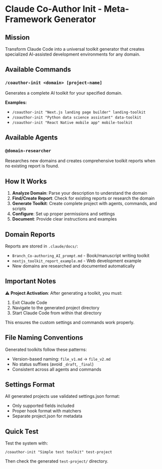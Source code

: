 # Claude Co-Author Init - Meta-Framework Generator

## Mission
Transform Claude Code into a universal toolkit generator that creates specialized AI-assisted development environments for any domain.

## Available Commands

### `/coauthor-init <domain> [project-name]`
Generates a complete AI toolkit for your specified domain.

**Examples:**
- `/coauthor-init "Next.js landing page builder" landing-toolkit`
- `/coauthor-init "Python data science assistant" data-toolkit`
- `/coauthor-init "React Native mobile app" mobile-toolkit`

## Available Agents

### `@domain-researcher`
Researches new domains and creates comprehensive toolkit reports when no existing report is found.

## How It Works

1. **Analyze Domain**: Parse your description to understand the domain
2. **Find/Create Report**: Check for existing reports or research the domain
3. **Generate Toolkit**: Create complete project with agents, commands, and scripts
4. **Configure**: Set up proper permissions and settings
5. **Document**: Provide clear instructions and examples

## Domain Reports

Reports are stored in `.claude/docs/`:
- `Branch_Co-authoring_AI_prompt.md` - Book/manuscript writing toolkit
- `nextjs_toolkit_report_example.md` - Web development example
- New domains are researched and documented automatically

## Important Notes

⚠️ **Project Activation**: After generating a toolkit, you must:
1. Exit Claude Code
2. Navigate to the generated project directory
3. Start Claude Code from within that directory

This ensures the custom settings and commands work properly.

## File Naming Conventions

Generated toolkits follow these patterns:
- Version-based naming: `file_v1.md` → `file_v2.md`
- No status suffixes (avoid `_draft`, `_final`)
- Consistent across all agents and commands

## Settings Format

All generated projects use validated settings.json format:
- Only supported fields included
- Proper hook format with matchers
- Separate project.json for metadata

## Quick Test

Test the system with:
```
/coauthor-init "Simple test toolkit" test-project
```

Then check the generated `test-project/` directory.